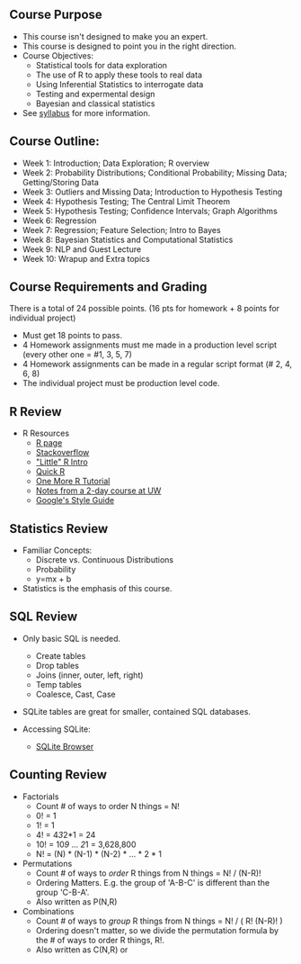 ## Course Purpose
* This course isn't designed to make you an expert.
* This course is designed to point you in the right direction.
* Course Objectives:
  * Statistical tools for data exploration
  * The use of R to apply these tools to real data
  * Using Inferential Statistics to interrogate data
  * Testing and expermental design
  * Bayesian and classical statistics
* See [syllabus](http://nfmcclure.github.io/DataScience350/) for more information.

## Course Outline:
* Week 1: Introduction; Data Exploration; R overview
* Week 2: Probability Distributions; Conditional Probability; Missing Data; Getting/Storing Data
* Week 3: Outliers and Missing Data; Introduction to Hypothesis Testing
* Week 4: Hypothesis Testing; The Central Limit Theorem
* Week 5: Hypothesis Testing; Confidence Intervals; Graph Algorithms
* Week 6: Regression
* Week 7: Regression; Feature Selection; Intro to Bayes
* Week 8: Bayesian Statistics and Computational Statistics
* Week 9: NLP and Guest Lecture
* Week 10: Wrapup and Extra topics

## Course Requirements and Grading
There is a total of 24 possible points. (16 pts for homework + 8 points for individual project)

* Must get 18 points to pass.
* 4 Homework assignments must me made in a production level script (every other one = #1, 3, 5, 7)
* 4 Homework assignments can be made in a regular script format (# 2, 4, 6, 8)
* The individual project must be production level code.

## R Review
* R Resources
  * [R page](http://www.r-project.org/other-docs.html)
  * [Stackoverflow](http://www.stackoverflow.com)
  * ["Little" R Intro](http://cran.r-project.org/doc/contrib/Rossiter-RIntro-ITC.pdf)
  * [Quick R](http://statmethods.net)
  * [One More R Tutorial](http://cyclismo.org/tutorial/R/)
  * [Notes from a 2-day course at UW](http://faculty.washington.edu/tlumley/Rcourse/)
  * [Google's Style Guide](http://google-styleguide.googlecode.com/svn/trunk/google-r-style.html)

## Statistics Review
* Familiar Concepts:
  * Discrete vs. Continuous Distributions
  * Probability
  * y=mx + b
* Statistics is the emphasis of this course.

## SQL Review
* Only basic SQL is needed.
  * Create tables
  * Drop tables
  * Joins (inner, outer, left, right)
  * Temp tables
  * Coalesce, Cast, Case

* SQLite tables are great for smaller, contained SQL databases.
* Accessing SQLite:
  * [SQLite Browser](http://sqlitebrowser.org/)

## Counting Review
* Factorials
  * Count # of ways to order N things = N!
  * 0! = 1
  * 1! = 1
  * 4! = 4*3*2*1 = 24
  * 10! = 10*9* ... *2*1 = 3,628,800
  * N! = (N) * (N-1) * (N-2) * ... * 2 * 1
* Permutations
  * Count # of ways to *order* R things from N things = N! / (N-R)!
  * Ordering Matters. E.g. the group of 'A-B-C' is different than the group 'C-B-A'.
  * Also written as P(N,R)
* Combinations
  * Count # of ways to *group* R things from N things = N! / ( R! (N-R)! )
  * Ordering doesn't matter, so we divide the permutation formula by the # of ways to order R things, R!.
  * Also written as C(N,R) or 
